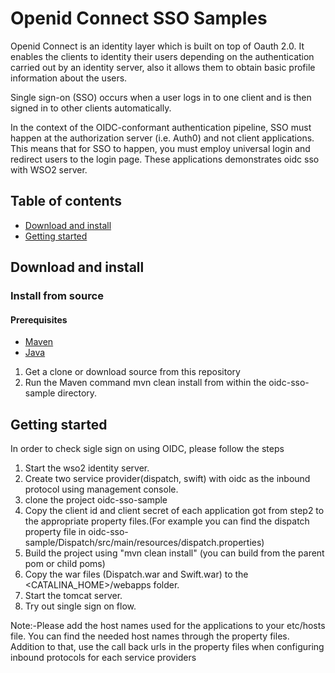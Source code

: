 # Openid Connect SSO Samples

Openid Connect is an identity layer which is built on top of Oauth 2.0. It enables the clients to identity their users depending on the authentication carried out by an identity server, also it allows them to obtain basic profile information about the users.

Single sign-on (SSO) occurs when a user logs in to one client and is then signed in to other clients automatically.

In the context of the OIDC-conformant authentication pipeline, SSO must happen at the authorization server (i.e. Auth0) and not client applications. This means that for SSO to happen, you must employ universal login and redirect users to the login page. These applications demonstrates oidc sso with WSO2 server. 

## Table of contents

- [Download and install](#download-and-install)
- [Getting started](#getting-started)

## Download and install

### Install from source

#### Prerequisites

* [Maven](https://maven.apache.org/download.cgi)
* [Java](http://www.oracle.com/technetwork/java/javase/downloads)

1. Get a clone or download source from this repository
2. Run the Maven command mvn clean install from within the oidc-sso-sample directory.

## Getting started

In order to check sigle sign on using OIDC, please follow the steps

1. Start the wso2 identity server.
2. Create two service provider(dispatch, swift) with oidc as the inbound protocol using management console.
3. clone the project oidc-sso-sample
4. Copy the client id and client secret of each application got from step2 to the appropriate property files.(For example you can find the dispatch property file in oidc-sso-sample/Dispatch/src/main/resources/dispatch.properties)
5. Build the project using "mvn clean install" (you can build from the parent pom or child poms)
6. Copy the war files (Dispatch.war and Swift.war) to the <CATALINA_HOME>/webapps folder.
7. Start the tomcat server.
8. Try out single sign on flow.

Note:-Please add the host names used for the applications to your etc/hosts file. You can find the needed host names through the property files. Addition to that, use the call back urls in the property files when configuring inbound protocols for each service providers

